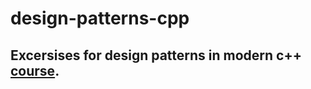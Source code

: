 # design-patterns-cpp
## Excersises for design patterns in modern c++ [course](https://www.udemy.com/patterns-cplusplus/).
